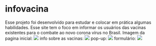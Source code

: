 # infovacina
Esse projeto foi desenvolvido para estudar e colocar em prática algumas habilidades. Esse site tem o foco em informar os usuários das vacinas existentes 
para o combate ao novo corona vírus no Brasil.
Imagem da pagina inicial:
<img src = "C:\Users\GUSTAVO\Pictures\infovacina.PNG">
info sobre as vacinas:
<img src = "C:\Users\GUSTAVO\Pictures\vacinas.PNG">
pop-up:
<img src = "C:\Users\GUSTAVO\Pictures\pop-up.PNG">
formulário:
<img src = "C:\Users\GUSTAVO\Pictures\calendario.PNG">
